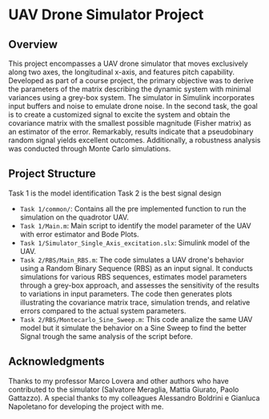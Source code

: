 # UAV Drone Simulator Project

## Overview

This project encompasses a UAV drone simulator that moves exclusively along two axes, the longitudinal x-axis, and features pitch capability. Developed as part of a course project, the primary objective was to derive the parameters of the matrix describing the dynamic system with minimal variances using a grey-box system. The simulator in Simulink incorporates input buffers and noise to emulate drone noise.
In the second task, the goal is to create a customized signal to excite the system and obtain the covariance matrix with the smallest possible magnitude (Fisher matrix) as an estimator of the error. Remarkably, results indicate that a pseudobinary random signal yields excellent outcomes. Additionally, a robustness analysis was conducted through Monte Carlo simulations.

## Project Structure
Task 1 is the model identification
Task 2 is the best signal design
- `Task 1/common/`: Contains all the pre implemented function to run the simulation on the quadrotor UAV.
- `Task 1/Main.m`: Main script to identify the model parameter of the UAV with error estimator and Bode Plots.
- `Task 1/Simulator_Single_Axis_excitation.slx`: Simulink model of the UAV.
- `Task 2/RBS/Main_RBS.m`: The code simulates a UAV drone's behavior using a Random Binary Sequence (RBS) as an input signal. It conducts simulations for various RBS sequences, estimates model parameters through a grey-box approach, and assesses the sensitivity of the results to variations in input parameters. The code then generates plots illustrating the covariance matrix trace, simulation trends, and relative errors compared to the actual system parameters.
- `Task 2/RBS/Montecarlo_Sine_Sweep.m`: This code analize the same UAV model but it simulate the behavior on a Sine Sweep to find the better Signal trough the same analysis of the script before.

## Acknowledgments
Thanks to my professor Marco Lovera and other authors who have contributed to the simulator (Salvatore Meraglia, Mattia Giurato, Paolo Gattazzo).
A special thanks to my colleagues Alessandro Boldrini e Gianluca Napoletano for developing the project with me.
